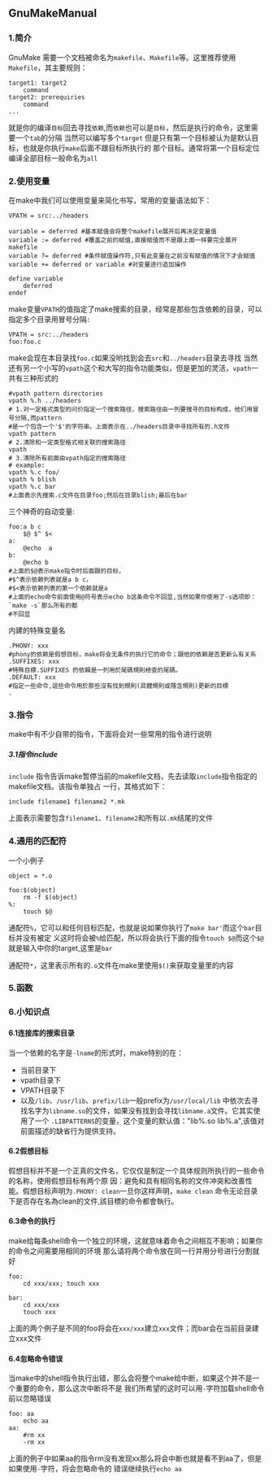 ## GnuMakeManual
### 1.简介
GnuMake 需要一个文档被命名为`makefile`、`Makefile`等。这里推荐使用`Makefile`，其主要规则：
```make
target1: target2
	command
target2: prerequiries
	command
...
```
就是你的编译`目标`回去寻找`依赖`,而`依赖`也可以是`目标`，然后是执行的命令，这里需要一个`tab`的分隔
当然可以编写多个`target` 但是只有第一个目标被认为是默认目标，也就是你执行`make`后面不跟目标所执行的
那个目标。通常将第一个目标定位编译全部目标一般命名为`all`

### 2.使用变量 
在make中我们可以使用变量来简化书写，常用的变量语法如下：
```make
VPATH = src:../headers

variable = deferred #基本赋值会将整个makefile展开后再决定变量值
variable := deferred #覆盖之前的赋值,直接赋值而不是跟上面一样要完全展开makefile
variable ?= deferred #条件赋值操作符,只有此变量在之前没有赋值的情况下才会赋值
variable += deferred or variable #对变量进行追加操作

define variable
	deferred
endef
```

make变量`VPATH`的值指定了make搜索的目录，经常是那些包含依赖的目录，可以指定多个目录用冒号分隔`:`
```make
VPATH = src:../headers
foo:foo.c
```
make会现在本目录找`foo.c`如果没哟找到会去`src`和`../headers`目录去寻找
当然还有另一个小写的`vpath`这个和大写的指令功能类似，但是更加的灵活，`vpath`一共有三种形式的
```make
#vpath pattern directories
vpath %.h ../headers
# 1.对一定格式类型的问价指定一个搜索路径，搜索路径由一列要搜寻的目标构成，他们用冒号分隔,而pattern
#是一个包含一个'$'的字符串。上面表示在../headers目录中寻找所有的.h文件
vpath pattern
# 2.清除和一定类型格式相关联的搜索路径
vpath
# 3.清除所有前面由vpath指定的搜索路径
# example:
vpath %.c foo/
vpath % blish
vpath %.c bar
#上面表示先搜索.c文件在目录foo;然后在目录blish;最后在bar
```

三个神奇的自动变量:

```make
foo:a b c
	$@ $^ $<
a:
	@echo  a
b:
	@echo b
#上面的$@表示make指令时后面跟的目标，
#$^表示依赖列表就是a b c，
#$<表示依赖列表的第一个依赖就是a
#上面的echo命令前面使用@符号表示echo b这条命令不回显,当然如果你使用了-s选项即：`make -s`那么所有的都
#不回显
```

内建的特殊变量名
```make
.PHONY: xxx
#phony的依赖是假想目标，make将会无条件的执行它的命令；跟他的依赖是否更新么有关系
.SUFFIXES: xxx
#特殊目標.SUFFIXES 的依賴是一列用於尾碼規則檢查的尾碼。
.DEFAULT: xxx
#指定一些命令,這些命令用於那些沒有找到規則(具體規則或隱含規則)更新的目標
.

```

### 3.指令

make中有不少自带的指令，下面将会对一些常用的指令进行说明
##### 3.1指令include
`include` 指令告诉make暂停当前的makefile文档，先去读取`include`指令指定的makefile文档。该指令单独占
一行，其格式如下：
```make
include filename1 filename2 *.mk
```
上面表示需要包含`filename1`、`filename2`和所有以`.mk`结尾的文件

### 4.通用的匹配符

一个小例子
```make
object = *.o

foo:$(object)
	rm -f $(object)
%:
	touch $@
```
通配符`%`，它可以和任何目标匹配，也就是说如果你执行了`make bar'`而这个`bar`目标并没有被定
义这时将会被`%`给匹配，所以将会执行下面的指令`touch $@`而这个`$@`就是输入中你的target,这里是`bar`

通配符`*`，这里表示所有的`.o`文件在make里使用`$()`来获取变量里的内容

### 5.函数

### 6.小知识点
#### 6.1连接库的搜索目录
当一个依赖的名字是`-lname`的形式时，make特别的在：
* 当前目录下
* vpath目录下
* VPATH目录下
* 以及`/lib`、`/usr/lib`、`prefix/lib`一般prefix为`/usr/local/lib`
中依次去寻找名字为`libname.so`的文件，如果没有找到会寻找`libname.a`文件。它其实使用了一个
`.LIBPATTERNS`的变量，这个变量的默认值："lib%.so lib%.a",该值对前面描述的缺省行为提供支持。

#### 6.2假想目标
假想目标并不是一个正真的文件名，它仅仅是制定一个具体规则所执行的一些命令的名称，使用假想目标有两个原
因：避免和具有相同名称的文件冲突和改善性能。假想目标声明为`.PHONY: clean`一旦你这样声明，`make clean`
命令无论目录下是否存在名為clean的文件,該目標的命令都會執行。

#### 6.3命令的执行
make给每条shell命令一个独立的环境，这就意味着命令之间相互不影响；如果你的命令之间需要用相同的环境
那么请将两个命令放在同一行并用分号进行分割就好
```make
foo:
	cd xxx/xxx; touch xxx

bar:
	cd xxx/xxx
	touch xxx
```

上面的两个例子是不同的foo将会在`xxx/xxx`建立`xxx`文件；而bar会在当前目录建立xxx文件
#### 6.4忽略命令错误
当make中的shell指令执行出错，那么会将整个make给中断，如果这个并不是一个重要的命令，那么这次中断将不是
我们所希望的这时可以用`-`字符加载shell命令前以忽略错误
```make
foo: aa
	echo aa
aa:
	#rm xx
	-rm xx
```

上面的例子中如果aa的指令rm没有发现xx那么将会中断也就是看不到aa了，但是如果使用`-`字符，将会忽略命令的
错误继续执行`echo aa`
